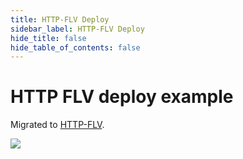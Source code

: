 ```yaml
---
title: HTTP-FLV Deploy
sidebar_label: HTTP-FLV Deploy
hide_title: false
hide_table_of_contents: false
---
```


# HTTP FLV deploy example

Migrated to [HTTP-FLV](./flv.md).

![](https://ossrs.net/gif/v1/sls.gif?site=ossrs.io&path=/lts/doc/en/v5/sample-http-flv)



